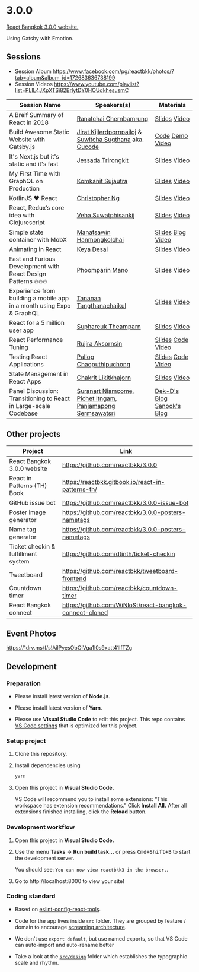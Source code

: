 # 3.0.0

[React Bangkok 3.0.0 website.](https://reactbkk.com/3.0.0/)

Using Gatsby with Emotion.

## Sessions

- Session Album https://www.facebook.com/pg/reactbkk/photos/?tab=album&album_id=172683636738199
- Session Videos https://www.youtube.com/playlist?list=PLlL4JXpXTSi82BrlytDY0HOUdkhesusmC

| Session Name | Speakers(s) | Materials
| --- | --- | --- |
| A Breif Summary of React in 2018 | [Ranatchai Chernbamrung](https://www.facebook.com/12chg0d) | [Slides](https://www.dropbox.com/s/0bd0o6e5ym3aeae/ReactBKK-3.0.0-opening-keynote-v3.pptx?dl=0) [Video](https://www.youtube.com/watch?v=T2S304wdNVA&index=2&t=0s&list=PLlL4JXpXTSi82BrlytDY0HOUdkhesusmC)
| Build Awesome Static Website with Gatsby.js | [Jirat Kijlerdpornpailoj](https://www.facebook.com/imn3tr) & [Suwitcha Sugthana](https://www.facebook.com/suwitcha.sugthana) aka. [Gucode](https://www.facebook.com/gucodelive/) | [Code](https://github.com/GucodeLive/gucodelive.github.io) [Demo](https://gucodelive.github.io/) [Video](https://www.youtube.com/watch?v=-9EpZk1IYu4&index=3&t=0s&list=PLlL4JXpXTSi82BrlytDY0HOUdkhesusmC)
| It's Next.js but it's static and it's fast | [Jessada Trirongkit](https://www.facebook.com/JessaAun) | [Slides](https://docs.google.com/presentation/u/1/d/15H-UyC3VEgokT3jiG1X2k96kq5xcPhkS9GGxHmzw3ew/edit#slide=id.p) [Video](https://www.youtube.com/watch?v=z5ykiC17hm8&index=4&t=0s&list=PLlL4JXpXTSi82BrlytDY0HOUdkhesusmC)
| My First Time with GraphQL on Production | [Komkanit Sujautra](https://www.facebook.com/komcal) | [Slides](https://docs.google.com/presentation/d/1m7SifdTbGMLVHurVIuwqiHnHPyWzrPSfiIgQkWYZq3w/edit?usp=sharing) [Video](https://www.youtube.com/watch?v=-CM9Rs7Y1EA&index=5&t=0s&list=PLlL4JXpXTSi82BrlytDY0HOUdkhesusmC)
| KotlinJS ❤️ React | [Christopher Ng](https://www.facebook.com/babedev) | [Slides](https://www.slideshare.net/ChristopherNg29/kotlin-react-bkk-300) [Video](https://www.youtube.com/watch?v=00uTqPvVBiA&index=6&t=0s&list=PLlL4JXpXTSi82BrlytDY0HOUdkhesusmC)
| React, Redux’s core idea with Clojurescript | [Veha Suwatphisankij](https://www.facebook.com/vehas) | [Slides](http://slides.com/vehas/re-in-cljs) [Video](https://www.youtube.com/watch?v=jC1ACITwY1g&index=7&t=0s&list=PLlL4JXpXTSi82BrlytDY0HOUdkhesusmC)
| Simple state container with MobX | [Manatsawin Hanmongkolchai](https://www.facebook.com/whs.in.th) | [Slides](https://speakerdeck.com/whs/state-management-with-mobx) [Blog](https://life.wongnai.com/mobx-simplify-your-react-79f82f10502e) [Video](https://www.youtube.com/watch?v=WmfUg66QHk8&index=8&t=0s&list=PLlL4JXpXTSi82BrlytDY0HOUdkhesusmC)
| Animating in React | [Keya Desai](https://keyadesai.com/) | [Slides](https://drive.google.com/open?id=119TrVKI25P6K2TZQLIBqE63YgIlsRgwl) [Video](https://www.youtube.com/watch?v=SWnkng2Q9GA&index=9&t=0s&list=PLlL4JXpXTSi82BrlytDY0HOUdkhesusmC)
| Fast and Furious Development with React Design Patterns 🔥🔥🔥 | [Phoomparin Mano](https://www.facebook.com/phoomparin.mano) | [Slides](https://drive.google.com/file/d/1IeKPBLndmxhOanl6MNmF8wdnJFiioLh2/view?usp=sharing) [Video](https://www.youtube.com/watch?v=g7kEw76Yjic&index=11&t=0s&list=PLlL4JXpXTSi82BrlytDY0HOUdkhesusmC)
| Experience from building a mobile app in a month using Expo & GraphQL | [Tananan Tangthanachaikul](https://www.facebook.com/MicroBenz) | [Slides](https://drive.google.com/open?id=1uudT8NdCWl8AkbR35y4S5CmyaLtkfHuQ) [Video](https://www.youtube.com/watch?v=i7lEbvOm6e8&index=10&t=0s&list=PLlL4JXpXTSi82BrlytDY0HOUdkhesusmC)
| React for a 5 million user app | [Suphareuk Theamparn](https://www.linkedin.com/in/suphareuk-theamparn-0b0a75163) | [Slides](https://www.slideshare.net/siwakornsittileardpisal1/react-for-a-5-million-user-app) [Video](https://www.youtube.com/watch?v=Su49BSp2PyY&index=12&t=0s&list=PLlL4JXpXTSi82BrlytDY0HOUdkhesusmC)
| React Performance Tuning | [Rujira Aksornsin](https://facebook.com/HollyJira) | [Slides](https://docs.google.com/presentation/d/1oGHNjsUc5LJxT5Cc3VzpOQTO-BRwUYjzFXXJE0f-MmI/) [Code](https://github.com/acebo/sweet-got) [Video](https://www.youtube.com/watch?v=IfK8-aldo48&index=13&t=0s&list=PLlL4JXpXTSi82BrlytDY0HOUdkhesusmC)
| Testing React Applications | [Pallop Chaoputhipuchong](https://www.facebook.com/pallop.chao) | [Slides](https://www.dropbox.com/s/1dv6gdjl80rcxt7/Testing%20React%20Application%20BKK.pdf?dl=0) [Code](https://github.com/vannizer/react-testing-bkk) [Video](https://www.youtube.com/watch?v=wycDuchnAcg&index=15&t=0s&list=PLlL4JXpXTSi82BrlytDY0HOUdkhesusmC)
| State Management in React Apps | [Chakrit Likitkhajorn](https://www.facebook.com/chakrit.likitkhajorn) | [Slides](https://docs.google.com/presentation/d/1hyynLecj9vzXymlGbZfOqOI1mPEyYKxyQgWmkjkSv2k/edit?usp=sharing) [Video](https://www.youtube.com/watch?v=qC-uad_ZBtA&index=14&t=0s&list=PLlL4JXpXTSi82BrlytDY0HOUdkhesusmC)
| Panel Discussion: Transitioning to React in Large-scale Codebase | [Suranart Niamcome](https://www.facebook.com/suranart.niamcome), [Pichet Itngam](https://www.facebook.com/notsu), [Panjamapong Sermsawatsri](https://www.facebook.com/panjmp) | [Dek-D's Blog](https://making.dek-d.com/dek-d-new-stack-graphql-nodejs-reactjs-c745bfbec493) [Sanook's Blog](https://medium.com/tencent-thailand/tech-stack-%E0%B9%80%E0%B8%9A%E0%B8%B7%E0%B9%89%E0%B8%AD%E0%B8%87%E0%B8%AB%E0%B8%A5%E0%B8%B1%E0%B8%87%E0%B9%80%E0%B8%A7%E0%B9%87%E0%B8%9A%E0%B9%84%E0%B8%8B%E0%B8%95%E0%B9%8C-sanook-com-5526320a965f)

## Other projects

| Project | Link |
| --- | --- |
| React Bangkok 3.0.0 website | https://github.com/reactbkk/3.0.0 |
| React in Patterns (TH) Book | https://reactbkk.gitbook.io/react-in-patterns-th/ |
| GitHub issue bot | https://github.com/reactbkk/3.0.0-issue-bot |
| Poster image generator | https://github.com/reactbkk/3.0.0-posters-nametags |
| Name tag generator | https://github.com/reactbkk/3.0.0-posters-nametags |
| Ticket checkin & fulfillment system | https://github.com/dtinth/ticket-checkin |
| Tweetboard | https://github.com/reactbkk/tweetboard-frontend |
| Countdown timer | https://github.com/reactbkk/countdown-timer |
| React Bangkok connect | https://github.com/WiNloSt/react-bangkok-connect-cloned |

## Event Photos
https://1drv.ms/f/s!AilPyesObOIVga1I0s9xatt41lfTZg

## Development

### Preparation

- Please install latest version of **Node.js**.

- Please install latest version of **Yarn**.

- Please use **Visual Studio Code** to edit this project. This repo contains
  [VS Code settings](.vscode) that is optimized for this project.

### Setup project

1.  Clone this repository.

2.  Install dependencies using

    ```sh
    yarn
    ```

3.  Open this project in **Visual Studio Code.**

    VS Code will recommend you to install some extensions: “This workspace has
    extension recommendations.” Click **Install All.** After all extensions
    finished installing, click the **Reload** button.

### Development workflow

1.  Open this project in **Visual Studio Code.**

2.  Use the menu **Tasks** &rarr; **Run build task...** or press
    <kbd>Cmd+Shift+B</kbd> to start the development server.

    You should see: `You can now view reactbkk3 in the browser.`.

3.  Go to http://localhost:8000 to view your site!

### Coding standard

- Based on
  [eslint-config-react-tools](https://github.com/react-tools/eslint-config-react-tools/blob/master/index.js).

- Code for the app lives inside `src` folder. They are grouped by feature /
  domain to encourage
  [screaming architecture](https://8thlight.com/blog/uncle-bob/2011/09/30/Screaming-Architecture.html).

- We don't use `export default`, but use named exports, so that VS Code can
  auto-import and auto-rename better

- Take a look at the [`src/design`](src/design) folder which establishes the
  typographic scale and rhythm.
